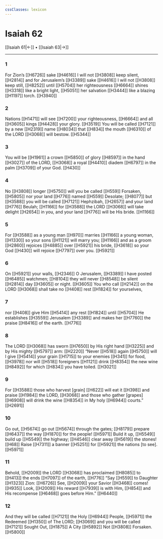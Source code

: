 ```yaml
---
cssClasses: lexicon
---
```


# Isaiah 62

[[Isaiah 61|←]] • [[Isaiah 63|→]]

---

### 1
For Zion’s [[H6726]] sake [[H4616]] I will not [[H3808]] keep silent, [[H2814]] and for Jerusalem’s [[H3389]] sake [[H4616]] I will not [[H3808]] keep still, [[H8252]] until [[H5704]] her righteousness [[H6664]] shines [[H3318]] like a bright light, [[H5051]] her salvation [[H3444]] like a blazing [[H1197]] torch. [[H3940]]

### 2
Nations [[H1471]] will see [[H7200]] your righteousness, [[H6664]] and all [[H3605]] kings [[H4428]] your glory. [[H3519]] You will be called [[H7121]] by  a new [[H2319]] name [[H8034]] that [[H834]] the mouth [[H6310]] of the LORD [[H3068]] will bestow. [[H5344]]

### 3
You will be [[H1961]] a crown [[H5850]] of glory [[H8597]] in the hand [[H3027]] of the LORD, [[H3068]] a royal [[H4410]] diadem [[H6797]] in the palm [[H3709]] of your God. [[H430]]

### 4
No [[H3808]] longer [[H5750]] will you be called [[H559]] Forsaken, [[H5805]] nor your land [[H776]] named [[H559]] Desolate; [[H8077]] but [[H3588]] you will be called [[H7121]] Hephzibah, [[H2657]] and your land [[H776]] Beulah; [[H1166]] for [[H3588]] the LORD [[H3068]] will take delight [[H2654]] in you,  and your land [[H776]] will be His bride. [[H1166]]

### 5
For [[H3588]] as a young man [[H970]] marries [[H1166]] a young woman, [[H1330]] so your sons [[H1121]] will marry you; [[H1166]] and as a groom [[H2860]] rejoices [[H4885]] over [[H5921]] his bride, [[H3618]] so your God [[H430]] will rejoice [[H7797]] over you. [[H5921]]

### 6
On [[H5921]] your walls, [[H2346]] O Jerusalem, [[H3389]] I have posted [[H6485]] watchmen; [[H8104]] they will never [[H8548]] be silent [[H2814]] day [[H3605]] or night. [[H3605]] You who call [[H2142]] on the LORD [[H3068]] shall take no [[H408]] rest [[H1824]] for yourselves, 

### 7
nor [[H408]] give Him [[H5414]] any rest [[H1824]] until [[H5704]] He establishes [[H3559]] Jerusalem [[H3389]] and makes her [[H7760]] the praise [[H8416]] of the earth. [[H776]]

### 8
The LORD [[H3068]] has sworn [[H7650]] by His right hand [[H3225]] and by His mighty [[H5797]] arm: [[H2220]] “Never [[H518]] again [[H5750]] will I give [[H5414]] your grain [[H1715]] to your enemies [[H341]] for food, [[H3978]] nor will [[H518]] foreigners [[H1121]] drink [[H8354]] the new wine [[H8492]] for which [[H834]] you have toiled. [[H3021]]

### 9
For [[H3588]] those who harvest [grain] [[H622]] will eat it [[H398]] and praise [[H1984]] the LORD, [[H3068]] and those who gather [grapes] [[H6908]] will drink the wine [[H8354]] in My holy [[H6944]] courts.” [[H2691]]

### 10
Go out, [[H5674]] go out [[H5674]] through the gates; [[H8179]] prepare [[H6437]] the way [[H1870]] for the people! [[H5971]] Build it up, [[H5549]] build up [[H5549]] the highway; [[H4546]] clear away [[H5619]] the stones! [[H68]] Raise [[H7311]] a banner [[H5251]] for [[H5921]] the nations [to see]. [[H5971]]

### 11
Behold, [[H2009]] the LORD [[H3068]] has proclaimed [[H8085]] to [[H413]] the ends [[H7097]] of the earth, [[H776]] “Say [[H559]] to Daughter [[H1323]] Zion: [[H6726]] See, [[H2009]] your Savior [[H3468]] comes! [[H935]] Look, [[H2009]] His reward [[H7939]] is with Him, [[H854]] and His recompense [[H6468]] goes before Him.” [[H6440]]

### 12
And they will be called [[H7121]] the Holy [[H6944]] People, [[H5971]] the Redeemed [[H1350]] of The LORD; [[H3069]] and you will be called [[H7121]] Sought Out, [[H1875]] A City [[H5892]] Not [[H3808]] Forsaken. [[H5800]]

